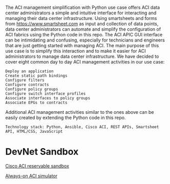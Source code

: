 The ACI management simplification with Python use case offers ACI data center administrators a simple and intuitive interface for interacting and managing their data center infrastructure. Using smartsheets and forms from https://www.smartsheet.com as input and collection of data points, data center administrators can automate and simplify the configuration of ACI fabrics using the Python code in this repo. The ACI APIC GUI interface can be intimidating and confusing, especially for technicians and engineers that are just getting started with managing ACI. The main purpose of this use case is to simplify this interaction and to make it easier for ACI administrators to manage data center infrastructure. We have decided to cover eight common day to day ACI management activities in our use case:

    Deploy an application
    Create static path bindings
    Configure filters
    Configure contracts
    Configure policy groups
    Configure switch interface profiles
    Associate interfaces to policy groups
    Associate EPGs to contracts

Additional ACI management activities similar to the ones above can be easily created by extending the Python code in this repo.

    Technology stack: Python, Ansible, Cisco ACI, REST APIs, Smartsheet API, HTML/CSS, JavaScript
    
# DevNet Sandbox

[Cisco ACI reservable sandbox](https://devnetsandbox.cisco.com/RM/Diagram/Index/661da090-c16c-4b8c-95db-1194e461964c?diagramType=Topology)

[Always-on ACI simulator](https://devnetsandbox.cisco.com/RM/Diagram/Index/5a229a7c-95d5-4cfd-a651-5ee9bc1b30e2?diagramType=Topology)
